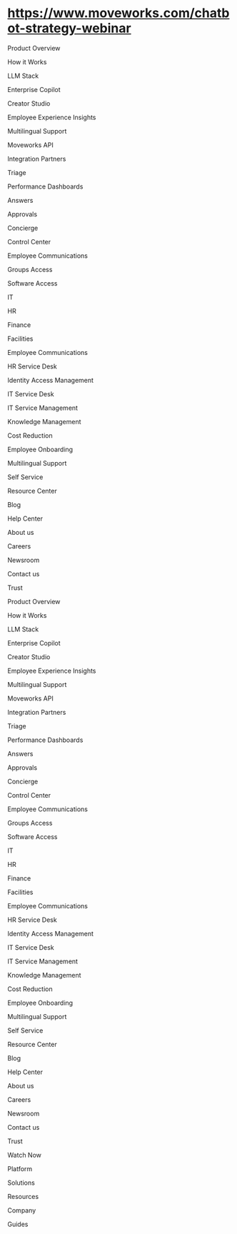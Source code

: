 # https://www.moveworks.com/chatbot-strategy-webinar

Product Overview

How it Works

LLM Stack

Enterprise Copilot

Creator Studio

Employee Experience Insights

Multilingual Support

Moveworks API

Integration Partners

Triage

Performance Dashboards

Answers

Approvals

Concierge

Control Center

Employee Communications

Groups Access

Software Access

IT

HR

Finance

Facilities

Employee Communications

HR Service Desk

Identity Access Management

IT Service Desk

IT Service Management

Knowledge Management

Cost Reduction

Employee Onboarding

Multilingual Support

Self Service

Resource Center

Blog

Help Center

About us

Careers

Newsroom

Contact us

Trust

Product Overview

How it Works

LLM Stack

Enterprise Copilot

Creator Studio

Employee Experience Insights

Multilingual Support

Moveworks API

Integration Partners

Triage

Performance Dashboards

Answers

Approvals

Concierge

Control Center

Employee Communications

Groups Access

Software Access

IT

HR

Finance

Facilities

Employee Communications

HR Service Desk

Identity Access Management

IT Service Desk

IT Service Management

Knowledge Management

Cost Reduction

Employee Onboarding

Multilingual Support

Self Service

Resource Center

Blog

Help Center

About us

Careers

Newsroom

Contact us

Trust

Watch Now

Platform

Solutions

Resources

Company

Guides

